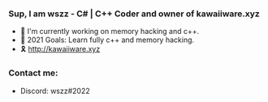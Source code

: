 ### Sup, I am wszz - C# | C++ Coder and owner of kawaiiware.xyz

- 🎃 I'm currently working on memory hacking and c++.
- 🧨 2021 Goals: Learn fully c++ and memory hacking.
- 🎗 http://kawaiiware.xyz

### Contact me:

- Discord: wszz#2022

<br />
